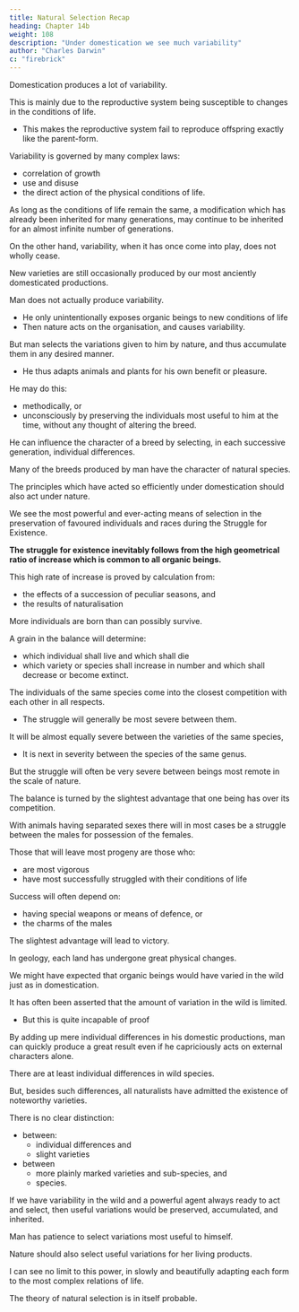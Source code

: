 ```yaml
---
title: Natural Selection Recap
heading: Chapter 14b
weight: 108
description: "Under domestication we see much variability"
author: "Charles Darwin"
c: "firebrick"
---
```




Domestication produces a lot of variability.

This is mainly due to the reproductive system being susceptible to changes in the conditions of life.
- This makes the reproductive system fail to reproduce offspring exactly like the parent-form.

Variability is governed by many complex laws:
- correlation of growth
- use and disuse
- the direct action of the physical conditions of life.

<!-- It is difficult to ascertain how much modification our domestic productions have undergone. The amount has been large, and that modifications can be inherited for long periods.  -->

As long as the conditions of life remain the same, a modification which has already been inherited for many generations, may continue to be inherited for an almost infinite number of generations. 

On the other hand, variability, when it has once come into play, does not wholly cease.

New varieties are still occasionally produced by our most anciently domesticated productions.

Man does not actually produce variability.
- He only unintentionally exposes organic beings to new conditions of life
- Then nature acts on the organisation, and causes variability.

But man selects the variations given to him by nature, and thus accumulate them in any desired manner.
- He thus adapts animals and plants for his own benefit or pleasure.

He may do this:
- methodically, or
- unconsciously by preserving the individuals most useful to him at the time, without any thought of altering the breed.

He can influence the character of a breed by selecting, in each successive generation, individual differences.

 <!-- so slight as to be quite inappreciable by an uneducated eye. -->

<!-- This process of selection has been the great agency in the production of the most distinct and useful domestic breeds. -->

Many of the breeds produced by man have the character of natural species.

<!-- This is shown by the inextricable doubts whether very many of them are varieties or aboriginal species. -->

The principles which have acted so efficiently under domestication should also act under nature. 

We see the most powerful and ever-acting means of selection in the preservation of favoured individuals and races during the Struggle for Existence.

**The struggle for existence inevitably follows from the high geometrical ratio of increase which is common to all organic beings.**

This high rate of increase is proved by calculation from:
- the effects of a succession of peculiar seasons, and
- the results of naturalisation

 <!-- as explained in the third chapter.  -->

More individuals are born than can possibly survive.

A grain in the balance will determine:
- which individual shall live and which shall die
- which variety or species shall increase in number and which shall decrease or become extinct.

The individuals of the same species come into the closest competition with each other in all respects.
- The struggle will generally be most severe between them.

It will be almost equally severe between the varieties of the same species, 
- It is next in severity between the species of the same genus. 

But the struggle will often be very severe between beings most remote in the scale of nature. 

<!-- , at any age or during any season, over those with which it comes into competition, or better adaptation in however slight a degree to the surrounding physical conditions, will turn  -->

The balance is turned by the slightest advantage that one being has over its competition.

With animals having separated sexes there will in most cases be a struggle between the males for possession of the females. 

Those that will leave most progeny are those who:
- are most vigorous 
- have most successfully struggled with their conditions of life

Success will often depend on:
- having special weapons or means of defence, or
- the charms of the males

The slightest advantage will lead to victory.



In geology, each land has undergone great physical changes.

We might have expected that organic beings would have varied in the wild just as in domestication.

<!-- If there be any variability in the wild, it would be an unaccountable fact if natural selection had not come into play.  -->

It has often been asserted that the amount of variation in the wild is limited.
- But this is quite incapable of proof

By adding up mere individual differences in his domestic productions, man can quickly produce a great result even if he capriciously acts on external characters alone.

There are at least individual differences in wild species. 

But, besides such differences, all naturalists have admitted the existence of noteworthy varieties.

<!-- , which they think sufficiently distinct to be worthy of record in systematic works.  -->

There is no clear distinction:
- between:
  - individual differences and
  - slight varieties
- between
  - more plainly marked varieties and sub-species, and
  - species.

<!-- Let it be observed how naturalists differ in the rank which they assign to the many representative forms in Europe and North America. -->

If we have variability in the wild and a powerful agent always ready to act and select, then useful variations would be preserved, accumulated, and inherited.

Man has patience to select variations most useful to himself.

Nature should also select useful variations for her living products.

<!-- What limit can be put to this power, acting during long ages and rigidly scrutinising the whole constitution, structure, and habits of each creature,--favouring the good and rejecting the bad?  , even if we looked no further than this, seems to me to be-->

I can see no limit to this power, in slowly and beautifully adapting each form to the most complex relations of life.

The theory of natural selection is in itself probable.
